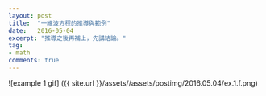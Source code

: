 ```yaml
---
layout: post
title:  "一維波方程的推導與範例"
date:   2016-05-04
excerpt: "推導之後再補上，先講結論。"
tag:
- math
comments: true
---
```

![example 1 gif] ({{ site.url }}/assets//assets/postimg/2016.05.04/ex.1.f.png)